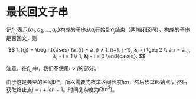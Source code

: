 # 最长回文子串

记$f_{i,j}$表示$\{a_1,a_2,\dots,a_n\}$构成的子串从$a_i$开始到$a_j$结束（两端闭区间），构成的子串是否回文，则

$$
f_{i,j} = \begin{cases}
(a_{i} = a_j) ∧ f_{i+1, j -1}, &j - i \geq 2  \\
a_i = a_j, &j - i = 1 \\
1, &j - i = 0
\end{cases}.
$$

注意，在$f_{i,j}$中，我们不使用$i > j$的部分。

由于这是典型的区间DP，所以需要先枚举区间长度$len$，然后枚举起始点$i$，然后获取终止点$j = i + len - 1$。时间复杂度为$O(n^2)$。
